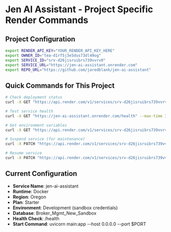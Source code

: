 # Jen AI Assistant - Project Specific Render Commands

## Project Configuration
```bash
export RENDER_API_KEY="YOUR_RENDER_API_KEY_HERE"
export OWNER_ID="tea-d1rf5j3e5dus73dl49og"
export SERVICE_ID="srv-d26jisruibrs739vvrv0"
export SERVICE_URL="https://jen-ai-assistant.onrender.com"
export REPO_URL="https://github.com/jaredblank/jen-ai-assistant"
```

## Quick Commands for This Project
```bash
# Check deployment status
curl -X GET "https://api.render.com/v1/services/srv-d26jisruibrs739vvrv0/deploys" -H "Authorization: Bearer YOUR_RENDER_API_KEY_HERE" -H "Content-Type: application/json"

# Test service health
curl -X GET "https://jen-ai-assistant.onrender.com/health" --max-time 10

# Get environment variables
curl -X GET "https://api.render.com/v1/services/srv-d26jisruibrs739vvrv0/env-vars" -H "Authorization: Bearer YOUR_RENDER_API_KEY_HERE" -H "Content-Type: application/json"

# Suspend service (for maintenance)
curl -X PATCH "https://api.render.com/v1/services/srv-d26jisruibrs739vvrv0" -H "Authorization: Bearer YOUR_RENDER_API_KEY_HERE" -H "Content-Type: application/json" -d '{"suspended": "suspended"}'

# Resume service
curl -X PATCH "https://api.render.com/v1/services/srv-d26jisruibrs739vvrv0" -H "Authorization: Bearer YOUR_RENDER_API_KEY_HERE" -H "Content-Type: application/json" -d '{"suspended": "not_suspended"}'
```

## Current Configuration
- **Service Name**: jen-ai-assistant
- **Runtime**: Docker
- **Region**: Oregon
- **Plan**: Starter
- **Environment**: Development (sandbox credentials)
- **Database**: Broker_Mgmt_New_Sandbox
- **Health Check**: /health
- **Start Command**: uvicorn main:app --host 0.0.0.0 --port $PORT